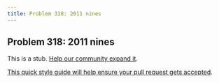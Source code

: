 ```yaml
---
title: Problem 318: 2011 nines
---
```

## Problem 318: 2011 nines

This is a stub. <a href='https://github.com/freecodecamp/guides/tree/master/src/pages/certifications/coding-interview-prep/project-euler/problem-318-2011-nines/index.md' target='_blank' rel='nofollow'>Help our community expand it</a>.

<a href='https://github.com/freecodecamp/guides/blob/master/README.md' target='_blank' rel='nofollow'>This quick style guide will help ensure your pull request gets accepted</a>.

<!-- The article goes here, in GitHub-flavored Markdown. Feel free to add YouTube videos, images, and CodePen/JSBin embeds  -->
